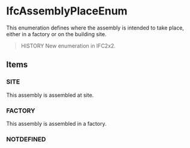# IfcAssemblyPlaceEnum

This enumeration defines where the assembly is intended to take place, either in a factory or on the building site.<!-- end of definition -->

> HISTORY  New enumeration in IFC2x2.

## Items

### SITE
This assembly is assembled at site.

### FACTORY
This assembly is assembled in a factory.

### NOTDEFINED

